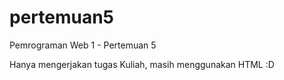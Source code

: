 # pertemuan5
Pemrograman Web 1 - Pertemuan 5

Hanya mengerjakan tugas Kuliah, masih menggunakan HTML :D
